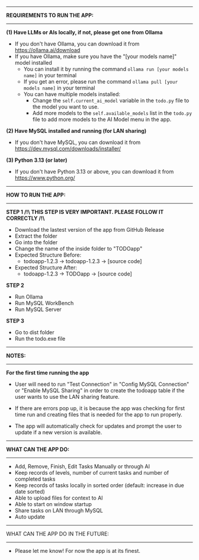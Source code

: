 ________________________________
**REQUIREMENTS TO RUN THE APP:**
________________________________

**(1) Have LLMs or AIs locally, if not, please get one from Ollama**

- If you don't have Ollama, you can download it from https://ollama.ai/download
- If you have Ollama, make sure you have the "[your models name]" model installed
  - You can install it by running the command `ollama run [your models name]` in your terminal
  - If you get an error, please run the command `ollama pull [your models name]` in your terminal
  - You can have multiple models installed:
    - Change the `self.current_ai_model` variable in the `todo.py` file to the model you want to use.
    - Add more models to the `self.available_models` list in the `todo.py` file to add more models to the AI Model menu in the app.

**(2) Have MySQL installed and running (for LAN sharing)**

- If you don't have MySQL, you can download it from https://dev.mysql.com/downloads/installer/

**(3) Python 3.13 (or later)**

- If you don't have Python 3.13 or above, you can download it from https://www.python.org/

________________________
**HOW TO RUN THE APP:**
________________________

**STEP 1 /!\\ THIS STEP IS VERY IMPORTANT. PLEASE FOLLOW IT CORRECTLY /!\\**

- Download the lastest version of the app from GitHub Release
- Extract the folder
- Go into the folder
- Change the name of the inside folder to "TODOapp"
- Expected Structure Before:
  - todoapp-1.2.3 → todoapp-1.2.3 → [source code]
- Expected Structure After:
  - todoapp-1.2.3 → TODOapp → [source code]

**STEP 2**

- Run Ollama
- Run MySQL WorkBench
- Run MySQL Server

**STEP 3**

- Go to dist folder
- Run the todo.exe file

_________________
**NOTES:**
_________________

**For the first time running the app**

  - User will need to run "Test Connection" in "Config MySQL Connection" or "Enable MySQL Sharing" in order to create the todoapp table if the user wants to use the LAN sharing feature.
  - If there are errors pop up, it is because the app was checking for first time run and creating files that is needed for the app to run properly.

- The app will automatically check for updates and prompt the user to update if a new version is available.

_________________________
**WHAT CAN THE APP DO:**
_________________________

- Add, Remove, Finish, Edit Tasks Manually or through AI
- Keep records of levels, number of current tasks and number of completed tasks
- Keep records of tasks locally in sorted order (default: increase in due date sorted)
- Able to upload files for context to AI
- Able to start on window startup
- Share tasks on LAN through MySQL
- Auto update

_________________________________

WHAT CAN THE APP DO IN THE FUTURE:
__________________________________

- Please let me know! For now the app is at its finest.
